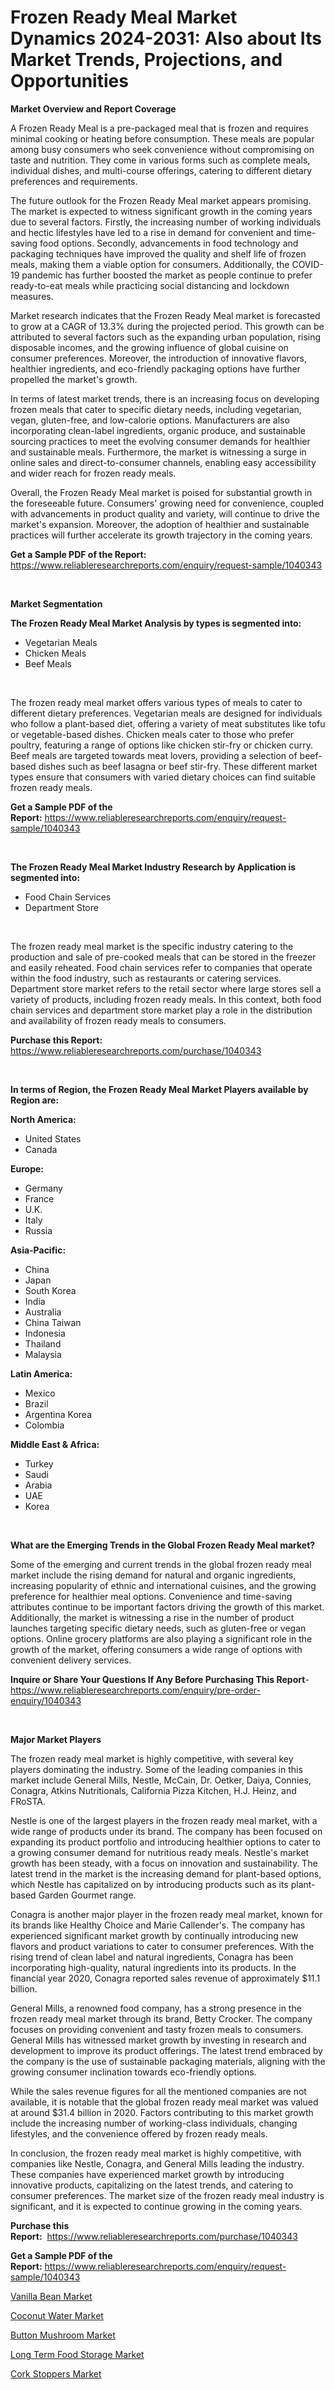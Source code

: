 <p><h1>Frozen Ready Meal Market Dynamics 2024-2031: Also about Its Market Trends, Projections, and Opportunities</h1></p><p><strong>Market Overview and Report Coverage</strong></p>
<p><p>A Frozen Ready Meal is a pre-packaged meal that is frozen and requires minimal cooking or heating before consumption. These meals are popular among busy consumers who seek convenience without compromising on taste and nutrition. They come in various forms such as complete meals, individual dishes, and multi-course offerings, catering to different dietary preferences and requirements.</p><p>The future outlook for the Frozen Ready Meal market appears promising. The market is expected to witness significant growth in the coming years due to several factors. Firstly, the increasing number of working individuals and hectic lifestyles have led to a rise in demand for convenient and time-saving food options. Secondly, advancements in food technology and packaging techniques have improved the quality and shelf life of frozen meals, making them a viable option for consumers. Additionally, the COVID-19 pandemic has further boosted the market as people continue to prefer ready-to-eat meals while practicing social distancing and lockdown measures.</p><p>Market research indicates that the Frozen Ready Meal market is forecasted to grow at a CAGR of 13.3% during the projected period. This growth can be attributed to several factors such as the expanding urban population, rising disposable incomes, and the growing influence of global cuisine on consumer preferences. Moreover, the introduction of innovative flavors, healthier ingredients, and eco-friendly packaging options have further propelled the market's growth.</p><p>In terms of latest market trends, there is an increasing focus on developing frozen meals that cater to specific dietary needs, including vegetarian, vegan, gluten-free, and low-calorie options. Manufacturers are also incorporating clean-label ingredients, organic produce, and sustainable sourcing practices to meet the evolving consumer demands for healthier and sustainable meals. Furthermore, the market is witnessing a surge in online sales and direct-to-consumer channels, enabling easy accessibility and wider reach for frozen ready meals.</p><p>Overall, the Frozen Ready Meal market is poised for substantial growth in the foreseeable future. Consumers' growing need for convenience, coupled with advancements in product quality and variety, will continue to drive the market's expansion. Moreover, the adoption of healthier and sustainable practices will further accelerate its growth trajectory in the coming years.</p></p>
<p><strong>Get a Sample PDF of the Report:</strong> <a href="https://www.reliableresearchreports.com/enquiry/request-sample/1040343">https://www.reliableresearchreports.com/enquiry/request-sample/1040343</a></p>
<p>&nbsp;</p>
<p><strong>Market Segmentation</strong></p>
<p><strong>The Frozen Ready Meal Market Analysis by types is segmented into:</strong></p>
<p><ul><li>Vegetarian Meals</li><li>Chicken Meals</li><li>Beef Meals</li></ul></p>
<p>&nbsp;</p>
<p><p>The frozen ready meal market offers various types of meals to cater to different dietary preferences. Vegetarian meals are designed for individuals who follow a plant-based diet, offering a variety of meat substitutes like tofu or vegetable-based dishes. Chicken meals cater to those who prefer poultry, featuring a range of options like chicken stir-fry or chicken curry. Beef meals are targeted towards meat lovers, providing a selection of beef-based dishes such as beef lasagna or beef stir-fry. These different market types ensure that consumers with varied dietary choices can find suitable frozen ready meals.</p></p>
<p><strong>Get a Sample PDF of the Report:</strong>&nbsp;<a href="https://www.reliableresearchreports.com/enquiry/request-sample/1040343">https://www.reliableresearchreports.com/enquiry/request-sample/1040343</a></p>
<p>&nbsp;</p>
<p><strong>The Frozen Ready Meal Market Industry Research by Application is segmented into:</strong></p>
<p><ul><li>Food Chain Services</li><li>Department Store</li></ul></p>
<p>&nbsp;</p>
<p><p>The frozen ready meal market is the specific industry catering to the production and sale of pre-cooked meals that can be stored in the freezer and easily reheated. Food chain services refer to companies that operate within the food industry, such as restaurants or catering services. Department store market refers to the retail sector where large stores sell a variety of products, including frozen ready meals. In this context, both food chain services and department store market play a role in the distribution and availability of frozen ready meals to consumers.</p></p>
<p><strong>Purchase this Report:</strong>&nbsp; <a href="https://www.reliableresearchreports.com/purchase/1040343">https://www.reliableresearchreports.com/purchase/1040343</a></p>
<p>&nbsp;</p>
<p><strong>In terms of Region, the Frozen Ready Meal Market Players available by Region are:</strong></p>
<p>
    <p> <strong> North America: </strong>
        <ul>
            <li>United States</li>
            <li>Canada</li>
        </ul>
        </p> 
    <p> <strong> Europe: </strong>
        <ul>
            <li>Germany</li>
            <li>France</li>
            <li>U.K.</li>
            <li>Italy</li>
            <li>Russia</li>
        </ul>
        </p> 
    <p> <strong> Asia-Pacific: </strong>
        <ul>
            <li>China</li>
            <li>Japan</li>
            <li>South Korea</li>
            <li>India</li>
            <li>Australia</li>
            <li>China Taiwan</li>
            <li>Indonesia</li>
            <li>Thailand</li>
            <li>Malaysia</li>
        </ul>
        </p> 
    <p> <strong> Latin America: </strong>
        <ul>
            <li>Mexico</li>
            <li>Brazil</li>
            <li>Argentina Korea</li>
            <li>Colombia</li>
        </ul>
        </p> 
    <p> <strong> Middle East & Africa: </strong>
        <ul>
            <li>Turkey</li>
            <li>Saudi</li>
            <li>Arabia</li>
            <li>UAE</li>
            <li>Korea</li>
        </ul>
    </p>
    </p>
<p>&nbsp;</p>
<p><strong>What are the Emerging Trends in the Global Frozen Ready Meal market?</strong></p>
<p><p>Some of the emerging and current trends in the global frozen ready meal market include the rising demand for natural and organic ingredients, increasing popularity of ethnic and international cuisines, and the growing preference for healthier meal options. Convenience and time-saving attributes continue to be important factors driving the growth of this market. Additionally, the market is witnessing a rise in the number of product launches targeting specific dietary needs, such as gluten-free or vegan options. Online grocery platforms are also playing a significant role in the growth of the market, offering consumers a wide range of options with convenient delivery services.</p></p>
<p><strong>Inquire or Share Your Questions If Any Before Purchasing This Report</strong>- <a href="https://www.reliableresearchreports.com/enquiry/pre-order-enquiry/1040343">https://www.reliableresearchreports.com/enquiry/pre-order-enquiry/1040343</a></p>
<p>&nbsp;</p>
<p><strong>Major Market Players</strong></p>
<p><p>The frozen ready meal market is highly competitive, with several key players dominating the industry. Some of the leading companies in this market include General Mills, Nestle, McCain, Dr. Oetker, Daiya, Connies, Conagra, Atkins Nutritionals, California Pizza Kitchen, H.J. Heinz, and FRoSTA.</p><p>Nestle is one of the largest players in the frozen ready meal market, with a wide range of products under its brand. The company has been focused on expanding its product portfolio and introducing healthier options to cater to a growing consumer demand for nutritious ready meals. Nestle's market growth has been steady, with a focus on innovation and sustainability. The latest trend in the market is the increasing demand for plant-based options, which Nestle has capitalized on by introducing products such as its plant-based Garden Gourmet range.</p><p>Conagra is another major player in the frozen ready meal market, known for its brands like Healthy Choice and Marie Callender's. The company has experienced significant market growth by continually introducing new flavors and product variations to cater to consumer preferences. With the rising trend of clean label and natural ingredients, Conagra has been incorporating high-quality, natural ingredients into its products. In the financial year 2020, Conagra reported sales revenue of approximately $11.1 billion.</p><p>General Mills, a renowned food company, has a strong presence in the frozen ready meal market through its brand, Betty Crocker. The company focuses on providing convenient and tasty frozen meals to consumers. General Mills has witnessed market growth by investing in research and development to improve its product offerings. The latest trend embraced by the company is the use of sustainable packaging materials, aligning with the growing consumer inclination towards eco-friendly options.</p><p>While the sales revenue figures for all the mentioned companies are not available, it is notable that the global frozen ready meal market was valued at around $31.4 billion in 2020. Factors contributing to this market growth include the increasing number of working-class individuals, changing lifestyles, and the convenience offered by frozen ready meals.</p><p>In conclusion, the frozen ready meal market is highly competitive, with companies like Nestle, Conagra, and General Mills leading the industry. These companies have experienced market growth by introducing innovative products, capitalizing on the latest trends, and catering to consumer preferences. The market size of the frozen ready meal industry is significant, and it is expected to continue growing in the coming years.</p></p>
<p><strong>Purchase this Report:</strong>&nbsp;&nbsp;<a href="https://www.reliableresearchreports.com/purchase/1040343">https://www.reliableresearchreports.com/purchase/1040343</a></p>
<p></p>
<p><strong>Get a Sample PDF of the Report:</strong>&nbsp;<a href="https://www.reliableresearchreports.com/enquiry/request-sample/1040343">https://www.reliableresearchreports.com/enquiry/request-sample/1040343</a></p>
<p><p><a href="https://github.com/santosh758595/Market-Research-Report-List-2/blob/main/vanilla-bean-market.md">Vanilla Bean Market</a></p><p><a href="https://github.com/Chiragrp26/Market-Research-Report-List-2/blob/main/coconut-water-market.md">Coconut Water Market</a></p><p><a href="https://github.com/YashRP12/Market-Research-Report-List-2/blob/main/button-mushroom-market.md">Button Mushroom Market</a></p><p><a href="https://github.com/Chiragrp25/Market-Research-Report-List-2/blob/main/long-term-food-storage-market.md">Long Term Food Storage Market</a></p><p><a href="https://github.com/AKSHATREPORTPRIME/Market-Research-Report-List-2/blob/main/cork-stoppers-market.md">Cork Stoppers Market</a></p></p>